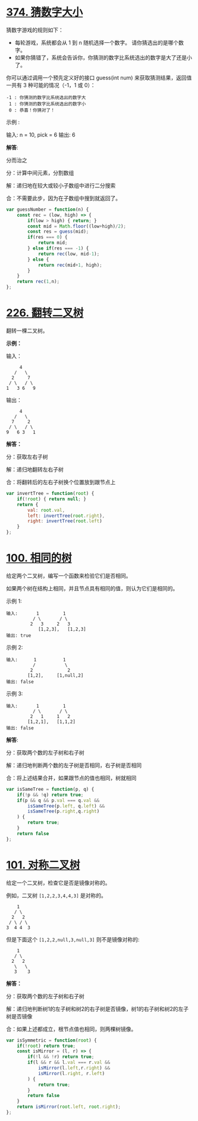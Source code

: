 # [374. 猜数字大小](https://leetcode-cn.com/problems/guess-number-higher-or-lower/)

猜数字游戏的规则如下：

- 每轮游戏，系统都会从 1 到 n 随机选择一个数字。 请你猜选出的是哪个数字。
- 如果你猜错了，系统会告诉你，你猜测的数字比系统选出的数字是大了还是小了。

你可以通过调用一个预先定义好的接口 guess(int num) 来获取猜测结果，返回值一共有 3 种可能的情况（-1，1 或 0）：

```
-1 : 你猜测的数字比系统选出的数字大
 1 : 你猜测的数字比系统选出的数字小
 0 : 恭喜！你猜对了！
```


示例 :

输入: n = 10, pick = 6
输出: 6

**解答**:

分而治之

分：计算中间元素，分割数组

解：递归地在较大或较小子数组中进行二分搜索

合：不需要此步，因为在子数组中搜到就返回了。

```js
var guessNumber = function(n) {
    const rec = (low, high) => {
        if(low > high) { return; }
        const mid = Math.floor((low+high)/2);
        const res = guess(mid);
        if(res === 0) {
            return mid;
        } else if(res === -1) {
            return rec(low, mid-1);
        } else {
            return rec(mid+1, high);
        }
    }
    return rec(1,n);
};
```



# [226. 翻转二叉树](https://leetcode-cn.com/problems/invert-binary-tree/)

翻转一棵二叉树。

**示例：**

输入：

```
     4
   /   \
  2     7
 / \   / \
1   3 6   9
```

输出：

```
     4
   /   \
  7     2
 / \   / \
9   6 3   1
```

**解答：**

分：获取左右子树

解：递归地翻转左右子树

合：将翻转后的左右子树换个位置放到跟节点上

```js
var invertTree = function(root) {
    if(!root) { return null; }
    return {
        val: root.val,
        left: invertTree(root.right),
        right: invertTree(root.left)
    }
};
```



# [100. 相同的树](https://leetcode-cn.com/problems/same-tree/)

给定两个二叉树，编写一个函数来检验它们是否相同。

如果两个树在结构上相同，并且节点具有相同的值，则认为它们是相同的。

示例 1:

    输入:       1         1
              / \       / \
             2   3     2   3   
       			[1,2,3],   [1,2,3]
    输出: true


示例 2:

    输入:      1          1
              /           \
             2             2
            [1,2],     [1,null,2]
    输出: false


示例 3:

    输入:       1         1
              / \       / \
             2   1     1   2
            [1,2,1],   [1,1,2]
    输出: false

**解答**:

分：获取两个数的左子树和右子树

解：递归地判断两个数的左子树是否相同，右子树是否相同

合：将上述结果合并，如果跟节点的值也相同，树就相同

```js
var isSameTree = function(p, q) {
    if(!p && !q) return true;
    if(p && q && p.val === q.val &&
        isSameTree(p.left, q.left) &&
        isSameTree(p.right,q.right)
    ) {
        return true;
    }
    return false
};
```



# [101. 对称二叉树](https://leetcode-cn.com/problems/symmetric-tree/)

给定一个二叉树，检查它是否是镜像对称的。

例如，二叉树 `[1,2,2,3,4,4,3]` 是对称的。

```
    1
   / \
  2   2
 / \ / \
3  4 4  3
```

但是下面这个 `[1,2,2,null,3,null,3]` 则不是镜像对称的:

```
    1
   / \
  2   2
   \   \
   3    3
```

 

**解答：**

分：获取两个数的左子树和右子树

解：递归地判断树1的左子树和树2的右子树是否镜像，树1的右子树和树2的左子树是否镜像

合：如果上述都成立，根节点值也相同，则两棵树镜像。

```js
var isSymmetric = function(root) {
    if(!root) return true;
    const isMirror = (l, r) => {
        if(!l && !r) return true;
        if(l && r && l.val === r.val &&
            isMirror(l.left,r.right) &&
            isMirror(l.right, r.left)
        ) {
            return true;
        }
        return false
    }
    return isMirror(root.left, root.right);
};
```

